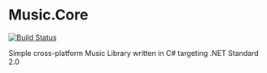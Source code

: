 # Music.Core

[![Build Status](https://dev.azure.com/FrediMachado/Music.Core/_apis/build/status/Music.Core-CI?branchName=master)](https://dev.azure.com/FrediMachado/Music.Core/_build/latest?definitionId=8&branchName=master)

Simple cross-platform Music Library written in C# targeting .NET Standard 2.0
